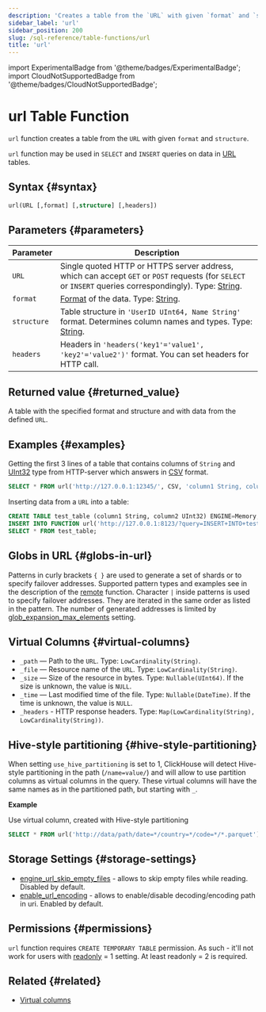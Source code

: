 ```yaml
---
description: 'Creates a table from the `URL` with given `format` and `structure`'
sidebar_label: 'url'
sidebar_position: 200
slug: /sql-reference/table-functions/url
title: 'url'
---
```


import ExperimentalBadge from '@theme/badges/ExperimentalBadge';
import CloudNotSupportedBadge from '@theme/badges/CloudNotSupportedBadge';

# url Table Function

`url` function creates a table from the `URL` with given `format` and `structure`.

`url` function may be used in `SELECT` and `INSERT` queries on data in [URL](../../engines/table-engines/special/url.md) tables.

## Syntax {#syntax}

```sql
url(URL [,format] [,structure] [,headers])
```

## Parameters {#parameters}

| Parameter   | Description                                                                                                                                            |
|-------------|--------------------------------------------------------------------------------------------------------------------------------------------------------|
| `URL`       | Single quoted HTTP or HTTPS server address, which can accept `GET` or `POST` requests (for `SELECT` or `INSERT` queries correspondingly). Type: [String](../../sql-reference/data-types/string.md). |
| `format`    | [Format](/sql-reference/formats) of the data. Type: [String](../../sql-reference/data-types/string.md).                                                  |
| `structure` | Table structure in `'UserID UInt64, Name String'` format. Determines column names and types. Type: [String](../../sql-reference/data-types/string.md).     |
| `headers`   | Headers in `'headers('key1'='value1', 'key2'='value2')'` format. You can set headers for HTTP call.                                                  |

## Returned value {#returned_value}

A table with the specified format and structure and with data from the defined `URL`.

## Examples {#examples}

Getting the first 3 lines of a table that contains columns of `String` and [UInt32](../../sql-reference/data-types/int-uint.md) type from HTTP-server which answers in [CSV](../../interfaces/formats.md#csv) format.

```sql
SELECT * FROM url('http://127.0.0.1:12345/', CSV, 'column1 String, column2 UInt32', headers('Accept'='text/csv; charset=utf-8')) LIMIT 3;
```

Inserting data from a `URL` into a table:

```sql
CREATE TABLE test_table (column1 String, column2 UInt32) ENGINE=Memory;
INSERT INTO FUNCTION url('http://127.0.0.1:8123/?query=INSERT+INTO+test_table+FORMAT+CSV', 'CSV', 'column1 String, column2 UInt32') VALUES ('http interface', 42);
SELECT * FROM test_table;
```

## Globs in URL {#globs-in-url}

Patterns in curly brackets `{ }` are used to generate a set of shards or to specify failover addresses. Supported pattern types and examples see in the description of the [remote](remote.md#globs-in-addresses) function.
Character `|` inside patterns is used to specify failover addresses. They are iterated in the same order as listed in the pattern. The number of generated addresses is limited by [glob_expansion_max_elements](../../operations/settings/settings.md#glob_expansion_max_elements) setting.

## Virtual Columns {#virtual-columns}

- `_path` — Path to the `URL`. Type: `LowCardinality(String)`.
- `_file` — Resource name of the `URL`. Type: `LowCardinality(String)`.
- `_size` — Size of the resource in bytes. Type: `Nullable(UInt64)`. If the size is unknown, the value is `NULL`.
- `_time` — Last modified time of the file. Type: `Nullable(DateTime)`. If the time is unknown, the value is `NULL`.
- `_headers` - HTTP response headers. Type: `Map(LowCardinality(String), LowCardinality(String))`.

## Hive-style partitioning {#hive-style-partitioning}

When setting `use_hive_partitioning` is set to 1, ClickHouse will detect Hive-style partitioning in the path (`/name=value/`) and will allow to use partition columns as virtual columns in the query. These virtual columns will have the same names as in the partitioned path, but starting with `_`.

**Example**

Use virtual column, created with Hive-style partitioning

```sql
SELECT * FROM url('http://data/path/date=*/country=*/code=*/*.parquet') WHERE _date > '2020-01-01' AND _country = 'Netherlands' AND _code = 42;
```

## Storage Settings {#storage-settings}

- [engine_url_skip_empty_files](/operations/settings/settings.md#engine_url_skip_empty_files) - allows to skip empty files while reading. Disabled by default.
- [enable_url_encoding](/operations/settings/settings.md#enable_url_encoding) - allows to enable/disable decoding/encoding path in uri. Enabled by default.

## Permissions {#permissions}

`url` function requires `CREATE TEMPORARY TABLE` permission. As such - it'll not work for users with [readonly](/operations/settings/permissions-for-queries#readonly) = 1 setting. At least readonly = 2 is required.


## Related {#related}

- [Virtual columns](/engines/table-engines/index.md#table_engines-virtual_columns)
